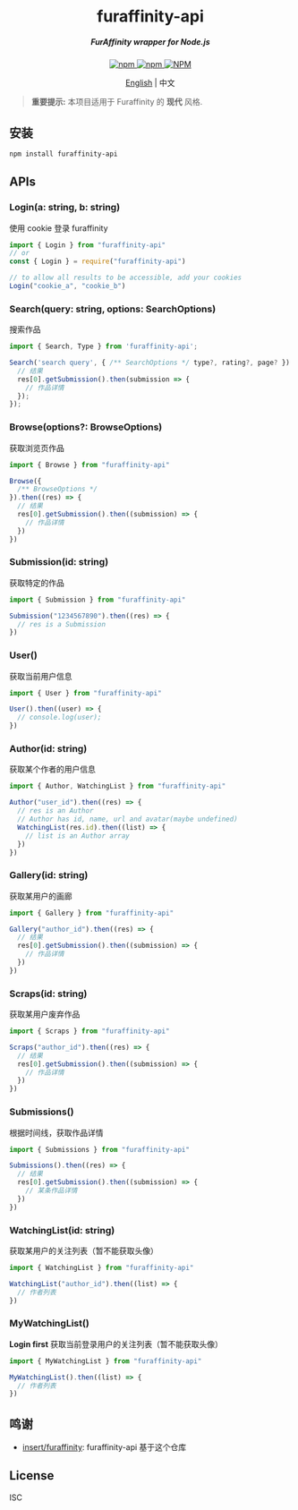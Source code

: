 <h1 align="center">
  furaffinity-api
</h1>

<h5 align="center">FurAffinity wrapper for Node.js</h5>

<div align="center">
  <a href="https://www.npmjs.com/package/furaffinity-api">
    <img alt="npm" src="https://img.shields.io/npm/v/furaffinity-api">
  </a>
  <a href="https://www.npmjs.com/package/furaffinity-api">
    <img alt="npm" src="https://img.shields.io/npm/dw/furaffinity-api">
  </a>
  <a href="https://github.com/recallfuture/furaffinity-api">
    <img alt="NPM" src="https://img.shields.io/npm/l/furaffinity-api">
  </a>
  <p align="center"><a href="README.zh-CN.md">English</a> | 中文</p>

</div>

> **重要提示:** 本项目适用于 Furaffinity 的 **现代** 风格.

## 安装

```bash
npm install furaffinity-api
```

## APIs

### Login(a: string, b: string)

使用 cookie 登录 furaffinity

```js
import { Login } from "furaffinity-api"
// or
const { Login } = require("furaffinity-api")

// to allow all results to be accessible, add your cookies
Login("cookie_a", "cookie_b")
```

### Search(query: string, options: SearchOptions)

搜索作品

```js
import { Search, Type } from 'furaffinity-api';

Search('search query', { /** SearchOptions */ type?, rating?, page? }).then(res => {
  // 结果
  res[0].getSubmission().then(submission => {
    // 作品详情
  });
});
```

### Browse(options?: BrowseOptions)

获取浏览页作品

```js
import { Browse } from "furaffinity-api"

Browse({
  /** BrowseOptions */
}).then((res) => {
  // 结果
  res[0].getSubmission().then((submission) => {
    // 作品详情
  })
})
```

### Submission(id: string)

获取特定的作品

```js
import { Submission } from "furaffinity-api"

Submission("1234567890").then((res) => {
  // res is a Submission
})
```

### User()

获取当前用户信息

```js
import { User } from "furaffinity-api"

User().then((user) => {
  // console.log(user);
})
```

### Author(id: string)

获取某个作者的用户信息

```js
import { Author, WatchingList } from "furaffinity-api"

Author("user_id").then((res) => {
  // res is an Author
  // Author has id, name, url and avatar(maybe undefined)
  WatchingList(res.id).then((list) => {
    // list is an Author array
  })
})
```

### Gallery(id: string)

获取某用户的画廊

```js
import { Gallery } from "furaffinity-api"

Gallery("author_id").then((res) => {
  // 结果
  res[0].getSubmission().then((submission) => {
    // 作品详情
  })
})
```

### Scraps(id: string)

获取某用户废弃作品

```js
import { Scraps } from "furaffinity-api"

Scraps("author_id").then((res) => {
  // 结果
  res[0].getSubmission().then((submission) => {
    // 作品详情
  })
})
```

### Submissions()

根据时间线，获取作品详情

```js
import { Submissions } from "furaffinity-api"

Submissions().then((res) => {
  // 结果
  res[0].getSubmission().then((submission) => {
    // 某条作品详情
  })
})
```

### WatchingList(id: string)

获取某用户的关注列表（暂不能获取头像）

```js
import { WatchingList } from "furaffinity-api"

WatchingList("author_id").then((list) => {
  // 作者列表
})
```

### MyWatchingList()

**Login first**
获取当前登录用户的关注列表（暂不能获取头像）

```js
import { MyWatchingList } from "furaffinity-api"

MyWatchingList().then((list) => {
  // 作者列表
})
```

## 鸣谢

- [insert/furaffinity](https://gitlab.insrt.uk/insert/furaffinity): furaffinity-api 基于这个仓库

## License

ISC
